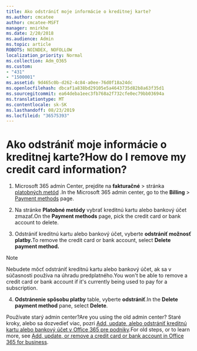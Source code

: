 ```yaml
---
title: Ako odstrániť moje informácie o kreditnej karte?
ms.author: cmcatee
author: cmcatee-MSFT
manager: mnirkhe
ms.date: 2/20/2018
ms.audience: Admin
ms.topic: article
ROBOTS: NOINDEX, NOFOLLOW
localization_priority: Normal
ms.collection: Adm_O365
ms.custom:
- "431"
- "1500001"
ms.assetid: 9d465c0b-d262-4c84-a0ee-76d0f18a24dc
ms.openlocfilehash: dbcaf1a838bd29105e5a4643735d82b8a63f35d1
ms.sourcegitcommit: ea64deba1eec3fb768a2f732cfe0ec79bb03694a
ms.translationtype: MT
ms.contentlocale: sk-SK
ms.lasthandoff: 08/23/2019
ms.locfileid: "36575393"
---
```

# <a name="how-do-i-remove-my-credit-card-information"></a><span data-ttu-id="60e3c-102">Ako odstrániť moje informácie o kreditnej karte?</span><span class="sxs-lookup"><span data-stu-id="60e3c-102">How do I remove my credit card information?</span></span>

1. <span data-ttu-id="60e3c-103">Microsoft 365 admin Center, prejdite na **fakturačné** \> stránka [platobných metód](https://go.microsoft.com/fwlink/p/?linkid=2018806) .</span><span class="sxs-lookup"><span data-stu-id="60e3c-103">In the Microsoft 365 admin center, go to the **Billing** \> [Payment methods](https://go.microsoft.com/fwlink/p/?linkid=2018806) page.</span></span>

2. <span data-ttu-id="60e3c-104">Na stránke **Platobné metódy** vybrať kreditnú kartu alebo bankový účet zmazať.</span><span class="sxs-lookup"><span data-stu-id="60e3c-104">On the **Payment methods** page, pick the credit card or bank account to delete.</span></span>

3. <span data-ttu-id="60e3c-105">Odstrániť kreditnú kartu alebo bankový účet, vyberte **odstrániť možnosť platby.**</span><span class="sxs-lookup"><span data-stu-id="60e3c-105">To remove the credit card or bank account, select **Delete payment method.**</span></span>

> [!NOTE]
> <span data-ttu-id="60e3c-106">Nebudete môcť odstrániť kreditnú kartu alebo bankový účet, ak sa v súčasnosti používa na úhradu predplatného.</span><span class="sxs-lookup"><span data-stu-id="60e3c-106">You won't be able to remove a credit card or bank account if it's currently being used to pay for a subscription.</span></span>

4. <span data-ttu-id="60e3c-107">**Odstránenie spôsobu platby** table, vyberte **odstrániť**.</span><span class="sxs-lookup"><span data-stu-id="60e3c-107">In the **Delete payment method** pane, select **Delete**.</span></span>

<span data-ttu-id="60e3c-108">Používate starý admin center?</span><span class="sxs-lookup"><span data-stu-id="60e3c-108">Are you using the old admin center?</span></span> <span data-ttu-id="60e3c-109">Staré kroky, alebo sa dozvedieť viac, pozri [Add, update, alebo odstrániť kreditnú kartu alebo bankový účet v Office 365 pre podniky](https://docs.microsoft.com/office365/admin/subscriptions-and-billing/add-update-or-remove-credit-card-or-bank-account).</span><span class="sxs-lookup"><span data-stu-id="60e3c-109">For old steps, or to learn more, see [Add, update, or remove a credit card or bank account in Office 365 for business](https://docs.microsoft.com/office365/admin/subscriptions-and-billing/add-update-or-remove-credit-card-or-bank-account).</span></span>